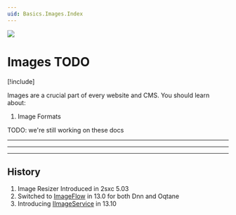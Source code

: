 ```yaml
---
uid: Basics.Images.Index
---
```


<img src="~/assets/features/image-resizer.svg" class="feature">

# Images TODO

[!include[](~/basics/stack/_shared-float-summary.md)]
<style>  .context-box-summary .image-resizer    { visibility: visible; } </style>

Images are a crucial part of every website and CMS. You should learn about:

1. Image Formats



TODO: we're still working on these docs

---
---


---

## History

1. Image Resizer Introduced in 2sxc 5.03
1. Switched to [ImageFlow](https://www.imageflow.io/) in 13.0 for both Dnn and Oqtane
1. Introducing [IImageService](xref:ToSic.Sxc.Services.IImageService) in 13.10